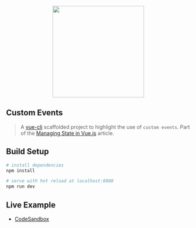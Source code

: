 <div align="center">
  <p>
    <img src="https://i.imgur.com/p6ak2Pd.png" width="250"/>
  </p>
</div>

## Custom Events

> A [vue-cli](https://github.com/vuejs/vue-cli) scaffolded project to highlight the use of `custom events`.
> Part of the [Managing State in Vue.js](https://medium.com/fullstackio/managing-state-in-vue-js-23a0352b1c87) article.

## Build Setup

``` bash
# install dependencies
npm install

# serve with hot reload at localhost:8080
npm run dev
```

## Live Example

* <a href="https://codesandbox.io/s/github/fullstackio/awesome-fullstack-tutorials/tree/master/vue/managing_state_01/props?from-embed" target="_blank">CodeSandbox</a>
